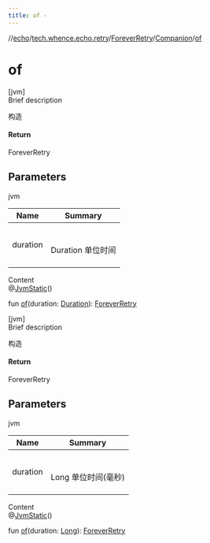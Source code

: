 ```yaml
---
title: of -
---
```

//[echo](../../../index.md)/[tech.whence.echo.retry](../../index.md)/[ForeverRetry](../index.md)/[Companion](index.md)/[of](of.md)



# of  
[jvm]  
Brief description  


构造



#### Return  


ForeverRetry



## Parameters  
  
jvm  
  
|  Name|  Summary| 
|---|---|
| duration| <br><br>Duration 单位时间<br><br>
  
  
Content  
@[JvmStatic](https://kotlinlang.org/api/latest/jvm/stdlib/kotlin.jvm/-jvm-static/index.html)()  
  
fun [of](of.md)(duration: [Duration](https://docs.oracle.com/javase/8/docs/api/java/time/Duration.html)): [ForeverRetry](../index.md)  


[jvm]  
Brief description  


构造



#### Return  


ForeverRetry



## Parameters  
  
jvm  
  
|  Name|  Summary| 
|---|---|
| duration| <br><br>Long 单位时间(毫秒)<br><br>
  
  
Content  
@[JvmStatic](https://kotlinlang.org/api/latest/jvm/stdlib/kotlin.jvm/-jvm-static/index.html)()  
  
fun [of](of.md)(duration: [Long](https://kotlinlang.org/api/latest/jvm/stdlib/kotlin/-long/index.html)): [ForeverRetry](../index.md)  



